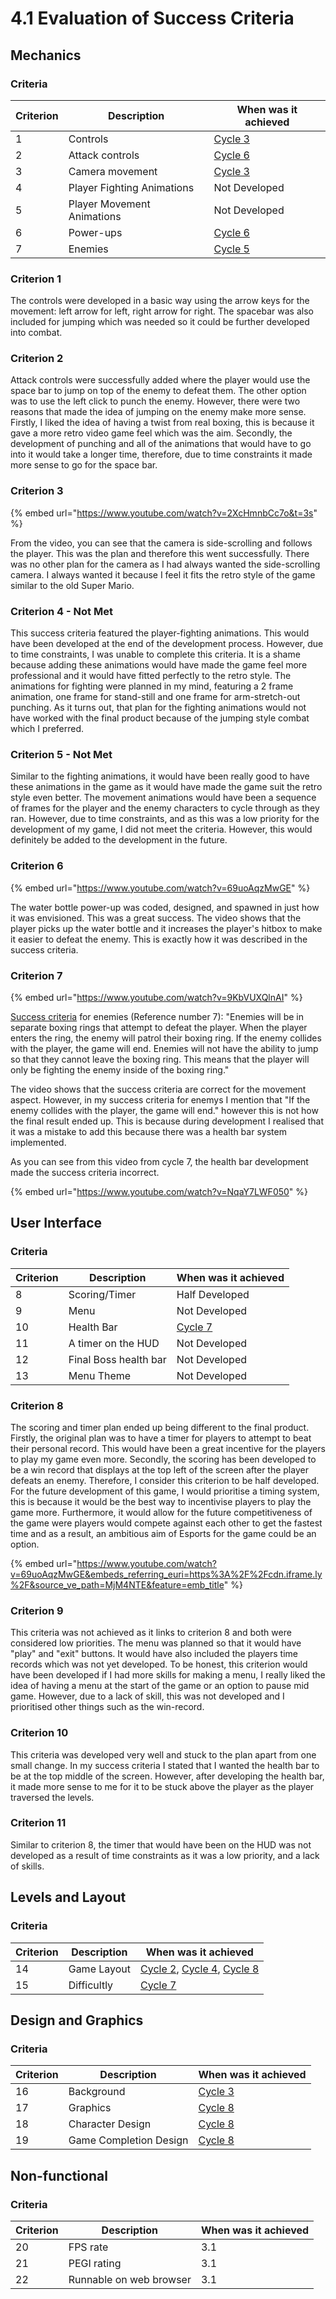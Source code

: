 # 4.1 Evaluation of Success Criteria

## Mechanics

### Criteria

| Criterion | Description                | When was it achieved                              |
| --------- | -------------------------- | ------------------------------------------------- |
| 1         | Controls                   | [Cycle 3](../design-and-development/cycle-1-2.md) |
| 2         | Attack controls            | [Cycle 6](../design-and-development/cycle-1-5.md) |
| 3         | Camera movement            | [Cycle 3](../design-and-development/cycle-1-2.md) |
| 4         | Player Fighting Animations | Not Developed                                     |
| 5         | Player Movement Animations | Not Developed                                     |
| 6         | Power-ups                  | [Cycle 6](../design-and-development/cycle-1-5.md) |
| 7         | Enemies                    | [Cycle 5](../design-and-development/cycle-1-4.md) |

### Criterion 1

The controls were developed in a basic way using the arrow keys for the movement: left arrow for left, right arrow for right. The spacebar was also included for jumping which was needed so it could be further developed into combat.

### Criterion 2

Attack controls were successfully added where the player would use the space bar to jump on top of the enemy to defeat them. The other option was to use the left click to punch the enemy. However, there were two reasons that made the idea of jumping on the enemy make more sense. Firstly, I liked the idea of having a twist from real boxing, this is because it gave a more retro video game feel which was the aim. Secondly, the development of punching and all of the animations that would have to go into it would take a longer time, therefore, due to time constraints it made more sense to go for the space bar.

### Criterion 3

{% embed url="https://www.youtube.com/watch?v=2XcHmnbCc7o&t=3s" %}

From the video, you can see that the camera is side-scrolling and follows the player. This was the plan and therefore this went successfully. There was no other plan for the camera as I had always wanted the side-scrolling camera. I always wanted it because I feel it fits the retro style of the game similar to the old Super Mario.

### Criterion 4 - Not Met

This success criteria featured the player-fighting animations. This would have been developed at the end of the development process. However, due to time constraints, I was unable to complete this criteria. It is a shame because adding these animations would have made the game feel more professional and it would have fitted perfectly to the retro style. The animations for fighting were planned in my mind, featuring a 2 frame animation, one frame for stand-still and one frame for arm-stretch-out punching. As it turns out, that plan for the fighting animations would not have worked with the final product because of the jumping style combat which I preferred.

### Criterion 5 - Not Met

Similar to the fighting animations, it would have been really good to have these animations in the game as it would have made the game suit the retro style even better. The movement animations would have been a sequence of frames for the player and the enemy characters to cycle through as they ran. However, due to time constraints, and as this was a low priority for the development of my game, I did not meet the criteria. However, this would definitely be added to the development in the future.

### Criterion 6

{% embed url="https://www.youtube.com/watch?v=69uoAqzMwGE" %}

The water bottle power-up was coded, designed, and spawned in just how it was envisioned. This was a great success. The video shows that the player picks up the water bottle and it increases the player's hitbox to make it easier to defeat the enemy. This is exactly how it was described in the success criteria.

### Criterion 7

{% embed url="https://www.youtube.com/watch?v=9KbVUXQlnAI" %}

[Success criteria](../analysis/1.5-success-criteria.md) for enemies (Reference number 7): "Enemies will be in separate boxing rings that attempt to defeat the player. When the player enters the ring, the enemy will patrol their boxing ring. If the enemy collides with the player, the game will end. Enemies will not have the ability to jump so that they cannot leave the boxing ring. This means that the player will only be fighting the enemy inside of the boxing ring."

The video shows that the success criteria are correct for the movement aspect. However, in my success criteria for enemys I mention that "If the enemy collides with the player, the game will end." however this is not how the final result ended up. This is because during development I realised that it was a mistake to add this because there was a health bar system implemented.

As you can see from this video from cycle 7, the health bar development made the success criteria incorrect.

{% embed url="https://www.youtube.com/watch?v=NqaY7LWF050" %}

## User Interface

### Criteria

| Criterion | Description           | When was it achieved                              |
| --------- | --------------------- | ------------------------------------------------- |
| 8         | Scoring/Timer         | Half Developed                                    |
| 9         | Menu                  | Not Developed                                     |
| 10        | Health Bar            | [Cycle 7](../design-and-development/cycle-1-6.md) |
| 11        | A timer on the HUD    | Not Developed                                     |
| 12        | Final Boss health bar | Not Developed                                     |
| 13        | Menu Theme            | Not Developed                                     |

### Criterion 8

The scoring and timer plan ended up being different to the final product. Firstly, the original plan was to have a timer for players to attempt to beat their personal record. This would have been a great incentive for the players to play my game even more. Secondly, the scoring has been developed to be a win record that displays at the top left of the screen after the player defeats an enemy. Therefore, I consider this criterion to be half developed. For the future development of this game, I would prioritise a timing system, this is because it would be the best way to incentivise players to play the game more. Furthermore, it would allow for the future competitiveness of the game were players would compete against each other to get the fastest time and as a result, an ambitious aim of Esports for the game could be an option.

{% embed url="https://www.youtube.com/watch?v=69uoAqzMwGE&embeds_referring_euri=https%3A%2F%2Fcdn.iframe.ly%2F&source_ve_path=MjM4NTE&feature=emb_title" %}

### Criterion 9

This criteria was not achieved as it links to criterion 8 and both were considered low priorities. The menu was planned so that it would have "play" and "exit" buttons. It would have also included the players time records which was not yet developed. To be honest, this criterion would have been developed if I had more skills for making a menu, I really liked the idea of having a menu at the start of the game or an option to pause mid game. However, due to a lack of skill, this was not developed and I prioritised other things such as the win-record.

### Criterion 10

This criteria was developed very well and stuck to the plan apart from one small change. In my success criteria I stated that I wanted the health bar to be at the top middle of the screen. However, after developing the health bar, it made more sense to me for it to be stuck above the player as the player traversed the levels.

### Criterion 11

Similar to criterion 8, the timer that would have been on the HUD was not developed as a result of time constraints as it was a low priority, and a lack of skills.

## Levels and Layout

### Criteria

| Criterion | Description | When was it achieved                                                                                                                                    |
| --------- | ----------- | ------------------------------------------------------------------------------------------------------------------------------------------------------- |
| 14        | Game Layout | [Cycle 2](../design-and-development/cycle-1-1.md), [Cycle 4](../design-and-development/cycle-1-3.md), [Cycle 8](../design-and-development/cycle-1-7.md) |
| 15        | Difficultly | [Cycle 7](../design-and-development/cycle-1-6.md)                                                                                                       |

## Design and Graphics

### Criteria

| Criterion | Description            | When was it achieved                              |
| --------- | ---------------------- | ------------------------------------------------- |
| 16        | Background             | [Cycle 3](../design-and-development/cycle-1-2.md) |
| 17        | Graphics               | [Cycle 8](../design-and-development/cycle-1-7.md) |
| 18        | Character Design       | [Cycle 8](../design-and-development/cycle-1-7.md) |
| 19        | Game Completion Design | [Cycle 8](../design-and-development/cycle-1-7.md) |

## Non-functional

### Criteria

| Criterion | Description             | When was it achieved |
| --------- | ----------------------- | -------------------- |
| 20        | FPS rate                | 3.1                  |
| 21        | PEGI rating             | 3.1                  |
| 22        | Runnable on web browser | 3.1                  |
